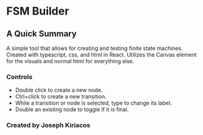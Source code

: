 # FSM Builder

## A Quick Summary

A simple tool that allows for creating and testing finite state machines.
Created with typescript, css, and html in React. Utilizes the Canvas element for
the visuals and normal html for everything else.

### Controls

- Double click to create a new node.
- Ctrl+click to create a new transition.
- While a transition or node is selected, type to change its label.
- Double an existing node to toggle if it is final.

### Created by Joseph Kiriacos
